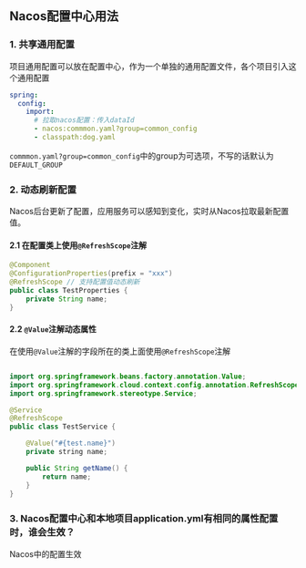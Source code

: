 ## Nacos配置中心用法

### 1. 共享通用配置
项目通用配置可以放在配置中心，作为一个单独的通用配置文件，各个项目引入这个通用配置
```yaml
spring:
  config:
    import:
      # 拉取nacos配置：传入dataId
      - nacos:commmon.yaml?group=common_config
      - classpath:dog.yaml
```
`commmon.yaml?group=common_config`中的group为可选项，不写的话默认为`DEFAULT_GROUP`

### 2. 动态刷新配置
Nacos后台更新了配置，应用服务可以感知到变化，实时从Nacos拉取最新配置值。 

#### 2.1 在配置类上使用`@RefreshScope`注解
```java
@Component
@ConfigurationProperties(prefix = "xxx")
@RefreshScope // 支持配置值动态刷新
public class TestProperties {
    private String name;
}
```

#### 2.2 `@Value`注解动态属性
在使用`@Value`注解的字段所在的类上面使用`@RefreshScope`注解

```java

import org.springframework.beans.factory.annotation.Value;
import org.springframework.cloud.context.config.annotation.RefreshScope;
import org.springframework.stereotype.Service;

@Service
@RefreshScope
public class TestService {

    @Value("#{test.name}")
    private string name;

    public String getName() {
        return name;
    }
}

```

### 3. Nacos配置中心和本地项目application.yml有相同的属性配置时，谁会生效？
Nacos中的配置生效